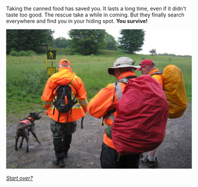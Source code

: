 Taking the canned food has saved you. It lasts a long time, even if it didn't taste too good. The rescue take a while in coming. But they finally search everywhere and find you in your hiding spot. **You survive!**

<img src="saved.jpeg" alt="rescue coming to save people">

[_Start over?_](../intro/beginning.md)
